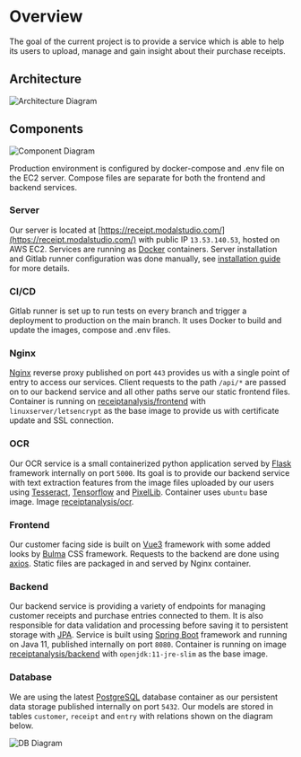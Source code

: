 # Overview

The goal of the current project is to provide a service which is able to help its users to upload, manage and
gain insight about their purchase receipts.

## Architecture

![Architecture Diagram](/archdrawing.png)

## Components

![Component Diagram](/componentdiagram.png)

Production environment is configured by docker-compose and .env file on the EC2 server. Compose files are separate
for both the frontend and backend services.

### Server

Our server is located at [https://receipt.modalstudio.com/](https://receipt.modalstudio.com/) with public IP `13.53.140.53`,
hosted on AWS EC2. Services are running as [Docker](https://www.docker.com/) containers. Server installation
and Gitlab runner configuration was done manually, see [installation guide](/page/installation)
for more details.

### CI/CD

Gitlab runner is set up to run tests on every branch and trigger a deployment to production on the main branch. It uses
Docker to build and update the images, compose and .env files.

### Nginx

[Nginx](https://www.nginx.com/) reverse proxy published on port `443` provides us with a single point of entry
to access our services. Client requests to the path `/api/*` are passed on to our backend service and all other paths
serve our static frontend files. Container is running on 
[receiptanalysis/frontend](https://hub.docker.com/repository/docker/receiptanalysis/frontend) with `linuxserver/letsencrypt` 
as the base image to provide us with certificate update and SSL connection.

### OCR

Our OCR service is a small containerized python application served by [Flask](https://palletsprojects.com/p/flask/)
framework internally on port `5000`. Its goal is to provide our backend service with text extraction features from
the image files uploaded by our users using [Tesseract](https://github.com/tesseract-ocr/), 
[Tensorflow](https://www.tensorflow.org/) and [PixelLib](https://github.com/ayoolaolafenwa/PixelLib). Container
uses `ubuntu` base image. Image [receiptanalysis/ocr](https://hub.docker.com/repository/docker/receiptanalysis/ocr).

### Frontend

Our customer facing side is built on [Vue3](https://vuejs.org/) framework with some added looks by 
[Bulma](https://bulma.io/) CSS framework. Requests to the backend are done using [axios](https://www.npmjs.com/package/axios).
Static files are packaged in and served by Nginx container.

### Backend

Our backend service is providing a variety of endpoints for managing customer receipts and purchase entries connected
to them. It is also responsible for data validation and processing before saving it to persistent storage with 
[JPA](https://spring.io/projects/spring-data-jpa). Service is built using
[Spring Boot](https://spring.io/projects/spring-boot) framework and running on Java 11, published internally on 
port `8080`. Container is running on image 
[receiptanalysis/backend](https://hub.docker.com/repository/docker/receiptanalysis/backend) with `openjdk:11-jre-slim`
as the base image.

### Database

We are using the latest [PostgreSQL](https://registry.hub.docker.com/_/postgres) database container as our persistent
data storage published internally on port `5432`. Our models are stored in tables `customer`, `receipt` and `entry`
with relations shown on the diagram below.

![DB Diagram](/datadiagram.png)
